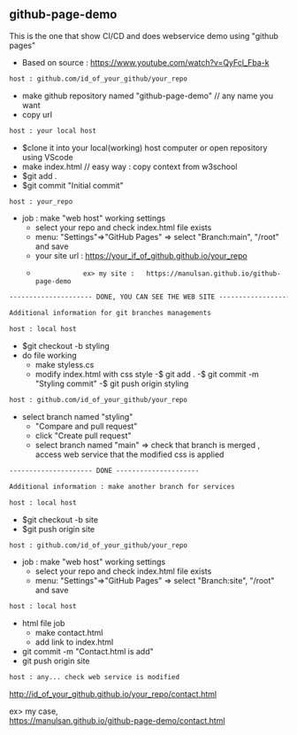 ## github-page-demo
This is the one that show CI/CD and does webservice demo using "github pages"
- Based on source : https://www.youtube.com/watch?v=QyFcl_Fba-k

```html
host : github.com/id_of_your_github/your_repo
``` 
  - make github repository named "github-page-demo"  // any name you want
  - copy url 

```html
host : your local host
```
  - $clone it into your local(working) host computer  or open repository using VScode 
  - make index.html   // easy way  : copy context from w3school
  - $git add .
  - $git commit "Initial commit"

```html
host : your_repo
```
- job : make "web host" working settings
  - select your repo and check index.html file exists
  - menu: "Settings"=>"GitHub Pages" =>
       select "Branch:main", "/root" and save 
  - your site url : https://your_if_of_github.github.io/your_repo
  -                 ex> my site :   https://manulsan.github.io/github-page-demo

```html
--------------------- DONE, YOU CAN SEE THE WEB SITE ---------------------
```

```html
Additional information for git branches managements
```

```html
host : local host
```
  - $git checkout -b styling
  - do file working
    - make styless.cs
    - modify index.html with css style
  -$ git add .
  -$ git commit -m "Styling commit"
  -$ git push origin styling

```html
host : github.com/id_of_your_github/your_repo
```
- select branch named "styling"
  - "Compare and pull request"
  - click "Create pull request"
  - select branch named "main"
    => check that branch is merged , access web service that the modified css is applied

```html
--------------------- DONE ---------------------
```

```html
Additional information : make another branch for services
```

```html
host : local host
```
  - $git checkout -b site
  - $git push origin site

```html
host : github.com/id_of_your_github/your_repo
```
 - job : make "web host" working settings
   - select your repo and check index.html file exists
   - menu: "Settings"=>"GitHub Pages" =>
       select "Branch:site", "/root" and save 

```html
host : local host
```
  - html file job
    - make contact.html
    - add link to index.html
  - git commit -m "Contact.html is add"
  - git push origin site

```html
host : any... check web service is modified        
```
   http://id_of_your_github.github.io/your_repo/contact.html
   
   ex> my case,    
     https://manulsan.github.io/github-page-demo/contact.html
